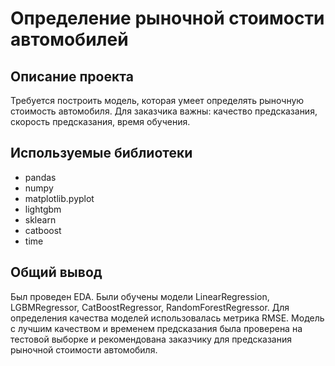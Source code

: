 # Определение рыночной стоимости автомобилей 

## Описание проекта ##
Требуется построить модель, которая умеет определять рыночную стоимость автомобиля. Для заказчика важны: качество предсказания, скорость предсказания, время обучения.

## Используемые библиотеки
- pandas 
- numpy
- matplotlib.pyplot 
- lightgbm 
- sklearn
- catboost 
- time

## Общий вывод
Был проведен EDA. Были обучены модели LinearRegression, LGBMRegressor, CatBoostRegressor, RandomForestRegressor. Для определения качества моделей использовалась метрика RMSE. Модель с лучшим качеством и временем предсказания была проверена на тестовой выборке и рекомендована заказчику для предсказания рыночной стоимости автомобиля.
